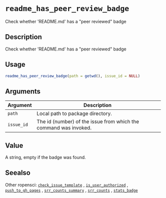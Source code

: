 # `readme_has_peer_review_badge`

Check whether 'README.md' has a "peer reviewed" badge


## Description

Check whether 'README.md' has a "peer reviewed" badge


## Usage

```r
readme_has_peer_review_badge(path = getwd(), issue_id = NULL)
```


## Arguments

Argument      |Description
------------- |----------------
`path`     |     Local path to package directory.
`issue_id`     |     The id (number) of the issue from which the command was invoked.


## Value

A string, empty if the badge was found.


## Seealso

Other ropensci:
 [`check_issue_template`](#checkissuetemplate) ,
 [`is_user_authorized`](#isuserauthorized) ,
 [`push_to_gh_pages`](#pushtoghpages) ,
 [`srr_counts_summary`](#srrcountssummary) ,
 [`srr_counts`](#srrcounts) ,
 [`stats_badge`](#statsbadge)


